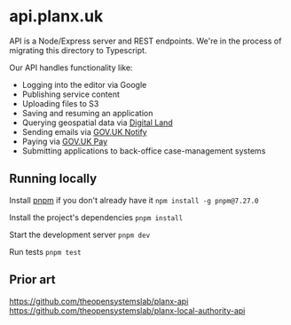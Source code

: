 # api.planx.uk

API is a Node/Express server and REST endpoints. We're in the process of migrating this directory to Typescript.

Our API handles functionality like:
- Logging into the editor via Google
- Publishing service content
- Uploading files to S3
- Saving and resuming an application
- Querying geospatial data via [Digital Land](https://www.planning.data.gov.uk/)
- Sending emails via [GOV.UK Notify](https://www.notifications.service.gov.uk/)
- Paying via [GOV.UK Pay](https://www.payments.service.gov.uk/)
- Submitting applications to back-office case-management systems

## Running locally

Install [pnpm](https://pnpm.io) if you don't already have it `npm install -g pnpm@7.27.0`

Install the project's dependencies `pnpm install`

Start the development server `pnpm dev`

Run tests `pnpm test`

## Prior art

https://github.com/theopensystemslab/planx-api
https://github.com/theopensystemslab/planx-local-authority-api
